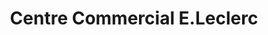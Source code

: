 ---
title: "Centre Commercial E.Leclerc"
url: /schiltigheim/centre-commercial-e-leclerc/
shop: Supermarkt
---